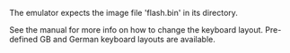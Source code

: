 The emulator expects the image file 'flash.bin' in its directory.

See the manual for more info on how to change the keyboard layout.
Pre-defined GB and German keyboard layouts are available.
